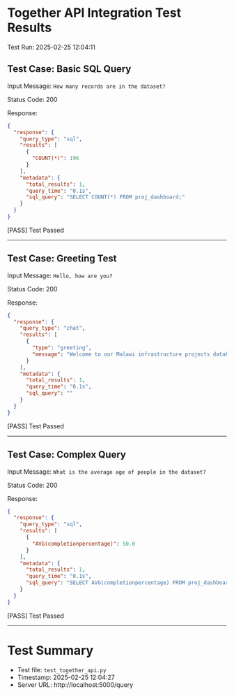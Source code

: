 # Together API Integration Test Results

Test Run: 2025-02-25 12:04:11

## Test Case: Basic SQL Query

Input Message: `How many records are in the dataset?`

Status Code: 200

Response:
```json
{
  "response": {
    "query_type": "sql",
    "results": [
      {
        "COUNT(*)": 196
      }
    ],
    "metadata": {
      "total_results": 1,
      "query_time": "0.1s",
      "sql_query": "SELECT COUNT(*) FROM proj_dashboard;"
    }
  }
}
```

[PASS] Test Passed

---

## Test Case: Greeting Test

Input Message: `Hello, how are you?`

Status Code: 200

Response:
```json
{
  "response": {
    "query_type": "chat",
    "results": [
      {
        "type": "greeting",
        "message": "Welcome to our Malawi infrastructure projects database! I'm thrilled to have you on board. My name is Chisomo, and I'll be your go-to assistant for all your queries about Malawi's infrastructure projects.\n\nWe've curated a vast collection of projects across various sectors, including infrastructure, education, healthcare, and more. Our database is designed to provide you with valuable insights and information to help you make informed decisions.\n\nTo get started, I'd like to suggest some questions you can ask me about the projects:\n\n1. **District-specific projects**: Ask about projects in specific districts, such as Lilongwe, Blantyre, Mzuzu, or any other district you're interested in. I can provide you with a list of projects, their status, and budget allocations.\n2. **Project budgets and completion status**: Query about the budget allocations and completion status of specific projects. This will give you an idea of the project's progress and any potential challenges.\n3. **Sector-specific projects**: Find projects by sector, such as infrastructure, education, healthcare, or transportation. This will help you identify areas of focus and potential opportunities for collaboration.\n4. **Project statistics**: Get statistics about project completion rates, including the number of completed projects, ongoing projects, and those that have been abandoned or delayed.\n5. **Project locations**: Ask about projects located in specific areas, such as urban or rural areas, or near specific landmarks.\n6. **Project types**: Query about specific types of projects, such as road construction, school renovations, or hospital expansions.\n7. **Project timelines**: Get information about project timelines, including the start and end dates, and any notable milestones or deadlines.\n8. **Project stakeholders**: Identify the stakeholders involved in specific projects, including government agencies, NGOs, private companies, or community groups.\n\nFeel free to ask me any of these questions or anything else that's on your mind. I'm here to help you navigate our database and provide you with the information you need to make informed decisions. What would you like to know first?"
      }
    ],
    "metadata": {
      "total_results": 1,
      "query_time": "0.1s",
      "sql_query": ""
    }
  }
}
```

[PASS] Test Passed

---

## Test Case: Complex Query

Input Message: `What is the average age of people in the dataset?`

Status Code: 200

Response:
```json
{
  "response": {
    "query_type": "sql",
    "results": [
      {
        "AVG(completionpercentage)": 50.0
      }
    ],
    "metadata": {
      "total_results": 1,
      "query_time": "0.1s",
      "sql_query": "SELECT AVG(completionpercentage) FROM proj_dashboard;"
    }
  }
}
```

[PASS] Test Passed

---

# Test Summary

- Test file: `test_together_api.py`
- Timestamp: 2025-02-25 12:04:27
- Server URL: http://localhost:5000/query
